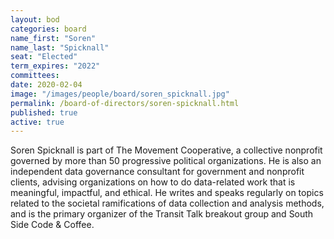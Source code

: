 ```yaml
---
layout: bod
categories: board
name_first: "Soren"
name_last: "Spicknall"
seat: "Elected"
term_expires: "2022"
committees:
date: 2020-02-04
image: "/images/people/board/soren_spicknall.jpg"
permalink: /board-of-directors/soren-spicknall.html
published: true
active: true
---
```


Soren Spicknall is part of The Movement Cooperative, a collective nonprofit governed by more than 50 progressive political organizations. He is also an independent data governance consultant for government and nonprofit clients, advising organizations on how to do data-related work that is meaningful, impactful, and ethical. He writes and speaks regularly on topics related to the societal ramifications of data collection and analysis methods, and is the primary organizer of the Transit Talk breakout group and South Side Code & Coffee.